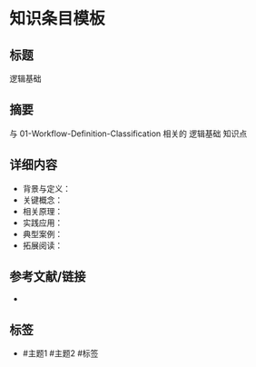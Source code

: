 # 知识条目模板

## 标题

逻辑基础

## 摘要

与 01-Workflow-Definition-Classification 相关的 逻辑基础 知识点

## 详细内容

- 背景与定义：
- 关键概念：
- 相关原理：
- 实践应用：
- 典型案例：
- 拓展阅读：

## 参考文献/链接

-

## 标签

- #主题1 #主题2 #标签
